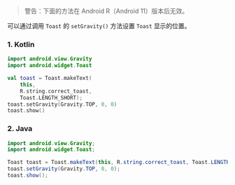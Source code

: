 > 警告：下面的方法在 Android R（Android 11）版本后无效。

可以通过调用 `Toast` 的 `setGravity()` 方法设置 `Toast` 显示的位置。

### 1. Kotlin

```kotlin
import android.view.Gravity
import android.widget.Toast

val toast = Toast.makeText(
    this,
    R.string.correct_toast,
    Toast.LENGTH_SHORT);
toast.setGravity(Gravity.TOP, 0, 0)
toast.show()
```

### 2. Java

```java
import android.view.Gravity;
import android.widget.Toast;

Toast toast = Toast.makeText(this, R.string.correct_toast, Toast.LENGTH_SHORT);
toast.setGravity(Gravity.TOP, 0, 0);
toast.show();
```

